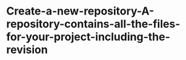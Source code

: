 # Create-a-new-repository-A-repository-contains-all-the-files-for-your-project-including-the-revision